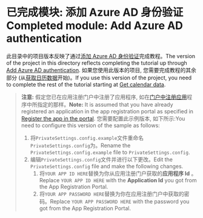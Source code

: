 # <a name="completed-module-add-azure-ad-authentication"></a><span data-ttu-id="a08b6-101">已完成模块: 添加 Azure AD 身份验证</span><span class="sxs-lookup"><span data-stu-id="a08b6-101">Completed module: Add Azure AD authentication</span></span>

<span data-ttu-id="a08b6-102">此目录中的项目版本反映了通过[添加 Azure AD 身份验证](https://docs.microsoft.com/graph/training/aspnet-tutorial?tutorial-step=3)完成教程。</span><span class="sxs-lookup"><span data-stu-id="a08b6-102">The version of the project in this directory reflects completing the tutorial up through [Add Azure AD authentication](https://docs.microsoft.com/graph/training/aspnet-tutorial?tutorial-step=3).</span></span> <span data-ttu-id="a08b6-103">如果您使用此版本的项目, 您需要完成教程的其余部分 (从[获取日历数据](https://docs.microsoft.com/graph/training/aspnet-tutorial?tutorial-step=4)开始)。</span><span class="sxs-lookup"><span data-stu-id="a08b6-103">If you use this version of the project, you need to complete the rest of the tutorial starting at [Get calendar data](https://docs.microsoft.com/graph/training/aspnet-tutorial?tutorial-step=4).</span></span>

> <span data-ttu-id="a08b6-104">**注意:** 假定您已在应用注册门户中注册了应用程序, 如在[门户中注册应用](https://docs.microsoft.com/graph/training/aspnet-tutorial?tutorial-step=2)程序中所指定的那样。</span><span class="sxs-lookup"><span data-stu-id="a08b6-104">**Note:** It is assumed that you have already registered an application in the app registration portal as specified in [Register the app in the portal](https://docs.microsoft.com/graph/training/aspnet-tutorial?tutorial-step=2).</span></span> <span data-ttu-id="a08b6-105">您需要配置此示例版本, 如下所示:</span><span class="sxs-lookup"><span data-stu-id="a08b6-105">You need to configure this version of the sample as follows:</span></span>
>
> 1. <span data-ttu-id="a08b6-106">将`PrivateSettings.config.example`文件重命名`PrivateSettings.config`为。</span><span class="sxs-lookup"><span data-stu-id="a08b6-106">Rename the `PrivateSettings.config.example` file to `PrivateSettings.config`.</span></span>
> 1. <span data-ttu-id="a08b6-107">编辑`PrivateSettings.config`文件并进行以下更改。</span><span class="sxs-lookup"><span data-stu-id="a08b6-107">Edit the `PrivateSettings.config` file and make the following changes.</span></span>
>     1. <span data-ttu-id="a08b6-108">将`YOUR APP ID HERE`替换为你从应用注册门户获取的**应用程序 Id** 。</span><span class="sxs-lookup"><span data-stu-id="a08b6-108">Replace `YOUR APP ID HERE` with the **Application Id** you got from the App Registration Portal.</span></span>
>     1. <span data-ttu-id="a08b6-109">将`YOUR APP PASSWORD HERE`替换为你在应用注册门户中获取的密码。</span><span class="sxs-lookup"><span data-stu-id="a08b6-109">Replace `YOUR APP PASSWORD HERE` with the password you got from the App Registration Portal.</span></span>